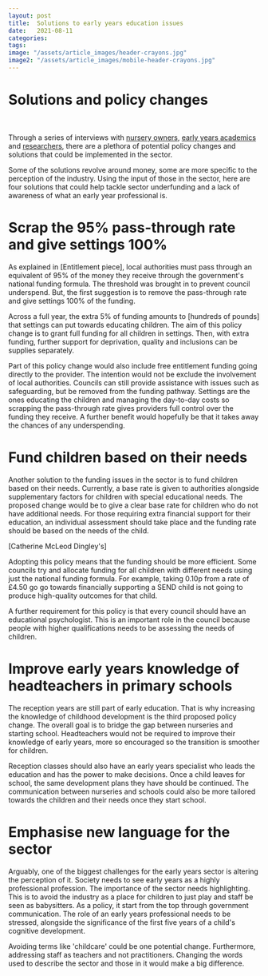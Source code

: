 ```yaml
---
layout: post
title:  Solutions to early years education issues
date:   2021-08-11
categories:
tags:
image: "/assets/article_images/header-crayons.jpg"
image2: "/assets/article_images/mobile-header-crayons.jpg"
---
```

<html>

<h1> Solutions and policy changes </h1>
<br>
<p>Through a series of interviews with <a href="https://gwilloughby99.github.io/early-years-project/2021/07/08/We-need-to-be-attracting-highly-intelligent-people-Nursery-owner-Claire-Kenyon-on-altering-the-perception-of-the-workforce.html">nursery owners</a>, <a href="https://gwilloughby99.github.io/early-years-project/2021/07/21/'The-big-challenge-is-finding-solutions-that-do-not-revolve-around-money'-Dr-Verity-Campbell-Barr-on-improving-early-education.html">early years academics</a> and <a href="https://gwilloughby99.github.io/early-years-project/2021/08/02/Dr-sara-bonetti-early-years-funding-inefficiency.html">researchers</a>, there are a plethora of potential policy changes and solutions that could be implemented in the sector.</p>

<p> Some of the solutions revolve around money, some are more specific to the perception of the industry. Using the input of those in the sector, here are four solutions that could help tackle sector underfunding and a lack of awareness of what an early year professional is.</p>

<h1> Scrap the 95% pass-through rate and give settings 100% </h1>
<p> As explained in [Entitlement piece], local authorities must pass through an equivalent of 95% of the money they receive through the government's national funding formula. The threshold was brought in to prevent council underspend. But, the first suggestion is to remove the pass-through rate and give settings 100% of the funding. </p>

<p> Across a full year, the extra 5% of funding amounts to [hundreds of pounds] that settings can put towards educating children. The aim of this policy change is to grant full funding for all children in settings. Then, with extra funding, further support for deprivation, quality and inclusions can be supplies separately. </p>

<p> Part of this policy change would also include free entitlement funding going directly to the provider. The intention would not be exclude the involvement of local authorities. Councils can still provide assistance with issues such as safeguarding, but be removed from the funding pathway. Settings are the ones educating the children and managing the day-to-day costs so scrapping the pass-through rate gives providers full control over the funding they receive. A further benefit would hopefully be that it takes away the chances of any underspending. </p>

<h1> Fund children based on their needs </h1>
<p> Another solution to the funding issues in the sector is to fund children based on their needs. Currently, a base rate is given to authorities alongside supplementary factors for children with special educational needs. The proposed change would be to give a clear base rate for children who do not have additional needs. For those requiring extra financial support for their education, an individual assessment should take place and the funding rate should be based on the needs of the child. </p>

[Catherine McLeod Dingley's]

<p>Adopting this policy means that the funding should be more efficient. Some councils try and allocate funding for all children with different needs using just the national funding formula. For example, taking 0.10p from a rate of £4.50 go go towards financially supporting a SEND child is not going to produce high-quality outcomes for that child. </p>

<p>A further requirement for this policy is that every council should have an educational psychologist. This is an important role in the council because people with higher qualifications needs to be assessing the needs of children. </p>

<h1> Improve early years knowledge of headteachers in primary schools </h1>
<p>The reception years are still part of early education. That is why increasing the knowledge of childhood development is the third proposed policy change. The overall goal is to bridge the gap between nurseries and starting school. Headteachers would not be required to improve their knowledge of early years, more so encouraged so the transition is smoother for children. </p>

<p>Reception classes should also have an early years specialist who leads the education and has the power to make decisions. Once a child leaves for school, the same development plans they have should be continued. The communication between nurseries and schools could also be more tailored towards the children and their needs once they start school.</p>

<h1> Emphasise new language for the sector </h1>
<p> Arguably, one of the biggest challenges for the early years sector is altering the perception of it. Society needs to see early years as a highly professional profession. The importance of the sector needs highlighting. This is to avoid the industry as a place for children to just play and staff be seen as babysitters. As a policy, it start from the top through government communication. The role of an early years professional needs to be stressed, alongside the significance of the first five years of a child's cognitive development.</p>

<p>Avoiding terms like 'childcare' could be one potential change. Furthermore, addressing staff as teachers and not practitioners. Changing the words used to describe the sector and those in it would make a big difference.</p>
